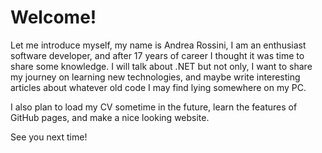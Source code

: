 # Welcome!

Let me introduce myself, my name is Andrea Rossini, I am an enthusiast software developer, and after 17 years of career I thought it was time to share some knowledge. I will talk about .NET but not only, I want to share my journey on learning new technologies, and maybe write interesting articles about whatever old code I may find lying somewhere on my PC.

I also plan to load my CV sometime in the future, learn the features of GitHub pages, and make a nice looking website.

See you next time!
